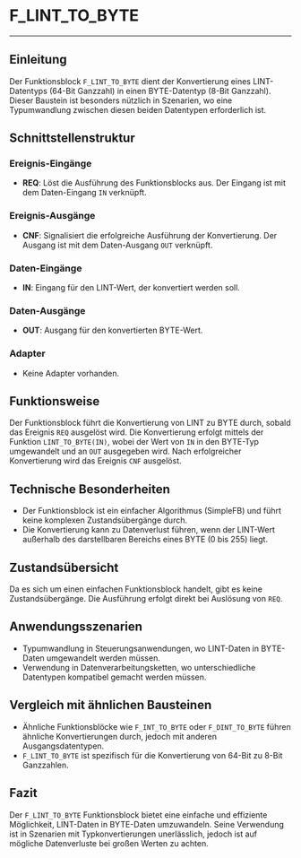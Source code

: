 # F_LINT_TO_BYTE

* * * * * * * * * *
## Einleitung
Der Funktionsblock `F_LINT_TO_BYTE` dient der Konvertierung eines LINT-Datentyps (64-Bit Ganzzahl) in einen BYTE-Datentyp (8-Bit Ganzzahl). Dieser Baustein ist besonders nützlich in Szenarien, wo eine Typumwandlung zwischen diesen beiden Datentypen erforderlich ist.

## Schnittstellenstruktur
### **Ereignis-Eingänge**
- **REQ**: Löst die Ausführung des Funktionsblocks aus. Der Eingang ist mit dem Daten-Eingang `IN` verknüpft.

### **Ereignis-Ausgänge**
- **CNF**: Signalisiert die erfolgreiche Ausführung der Konvertierung. Der Ausgang ist mit dem Daten-Ausgang `OUT` verknüpft.

### **Daten-Eingänge**
- **IN**: Eingang für den LINT-Wert, der konvertiert werden soll.

### **Daten-Ausgänge**
- **OUT**: Ausgang für den konvertierten BYTE-Wert.

### **Adapter**
- Keine Adapter vorhanden.

## Funktionsweise
Der Funktionsblock führt die Konvertierung von LINT zu BYTE durch, sobald das Ereignis `REQ` ausgelöst wird. Die Konvertierung erfolgt mittels der Funktion `LINT_TO_BYTE(IN)`, wobei der Wert von `IN` in den BYTE-Typ umgewandelt und an `OUT` ausgegeben wird. Nach erfolgreicher Konvertierung wird das Ereignis `CNF` ausgelöst.

## Technische Besonderheiten
- Der Funktionsblock ist ein einfacher Algorithmus (SimpleFB) und führt keine komplexen Zustandsübergänge durch.
- Die Konvertierung kann zu Datenverlust führen, wenn der LINT-Wert außerhalb des darstellbaren Bereichs eines BYTE (0 bis 255) liegt.

## Zustandsübersicht
Da es sich um einen einfachen Funktionsblock handelt, gibt es keine Zustandsübergänge. Die Ausführung erfolgt direkt bei Auslösung von `REQ`.

## Anwendungsszenarien
- Typumwandlung in Steuerungsanwendungen, wo LINT-Daten in BYTE-Daten umgewandelt werden müssen.
- Verwendung in Datenverarbeitungsketten, wo unterschiedliche Datentypen kompatibel gemacht werden müssen.

## Vergleich mit ähnlichen Bausteinen
- Ähnliche Funktionsblöcke wie `F_INT_TO_BYTE` oder `F_DINT_TO_BYTE` führen ähnliche Konvertierungen durch, jedoch mit anderen Ausgangsdatentypen.
- `F_LINT_TO_BYTE` ist spezifisch für die Konvertierung von 64-Bit zu 8-Bit Ganzzahlen.

## Fazit
Der `F_LINT_TO_BYTE` Funktionsblock bietet eine einfache und effiziente Möglichkeit, LINT-Daten in BYTE-Daten umzuwandeln. Seine Verwendung ist in Szenarien mit Typkonvertierungen unerlässlich, jedoch ist auf mögliche Datenverluste bei großen Werten zu achten.